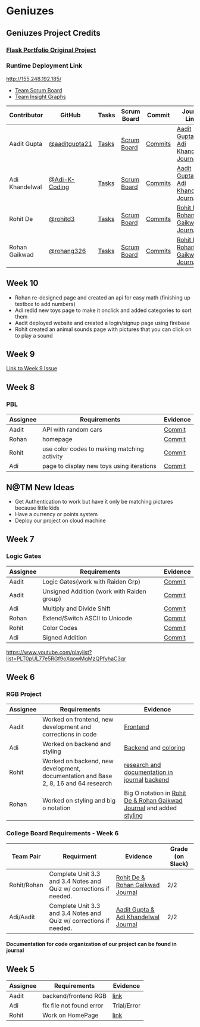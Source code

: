 # Geniuzes

## Geniuzes Project Credits

### [Flask Portfolio Original Project](https://portfolio.nighthawkcodingsociety.com/)

### Runtime Deployment Link

http://155.248.192.185/

- [Team Scrum Board](https://github.com/aaditgupta21/geniuzes/projects/1)
- [Team Insight Graphs](https://github.com/aaditgupta21/geniuzes/graphs/contributors)

| Contributor    | GitHub                                           | Tasks                                                           | Scrum Board                                                               | Commit                                                                                      | Journal Links                                                                                                                            |
| -------------- | ------------------------------------------------ | --------------------------------------------------------------- | ------------------------------------------------------------------------- | ------------------------------------------------------------------------------------------- | ---------------------------------------------------------------------------------------------------------------------------------------- |
| Aadit Gupta    | [@aaditgupta21](https://github.com/aaditgupta21) | [Tasks](https://github.com/aaditgupta21/geniuzes/issues) | [Scrum Board](https://github.com/aaditgupta21/geniuzes/projects/1) | [Commits](https://github.com/aaditgupta21/geniuzes/commits/main?author=aaditgupta21) | [Aadit Gupta & Adi Khandelwal Journal](https://docs.google.com/document/d/18m2DBuJrDUOoWUPMxL7_-LjTvGnrwFLhQMYxaZReocM/edit?usp=sharing) |
| Adi Khandelwal | [@Adi-K-Coding](https://github.com/Adi-K-Coding) | [Tasks](https://github.com/aaditgupta21/geniuzes/issues) | [Scrum Board](https://github.com/aaditgupta21/geniuzes/projects/1) | [Commits](https://github.com/aaditgupta21/geniuzes/commits/main?author=Adi-K-Coding) | [Aadit Gupta & Adi Khandelwal Journal](https://docs.google.com/document/d/18m2DBuJrDUOoWUPMxL7_-LjTvGnrwFLhQMYxaZReocM/edit?usp=sharing) |
| Rohit De       | [@rohitd3](https://github.com/rohitd3)           | [Tasks](https://github.com/aaditgupta21/geniuzes/issues) | [Scrum Board](https://github.com/aaditgupta21/geniuzes/projects/1) | [Commits](https://github.com/aaditgupta21/geniuzes/commits/main?author=rohitd3)      | [Rohit De & Rohan Gaikwad Journal](https://docs.google.com/document/d/1c5PIYwjII7IuVlCnkpn-ORHjwLj-XQIN5B2BWxP6aOw/edit?usp=sharing)     |
| Rohan Gaikwad  | [@rohang326](https://github.com/rohang326)       | [Tasks](https://github.com/aaditgupta21/geniuzes/issues) | [Scrum Board](https://github.com/aaditgupta21/geniuzes/projects/1) | [Commits](https://github.com/aaditgupta21/geniuzes/commits/main?author=rohang326)    | [Rohit De & Rohan Gaikwad Journal](https://docs.google.com/document/d/1c5PIYwjII7IuVlCnkpn-ORHjwLj-XQIN5B2BWxP6aOw/edit?usp=sharing)     |

## Week 10
- Rohan re-designed page and created an api for easy math (finishing up textbox to add numbers)
- Adi redid new toys page to make it onclick and added categories to sort them
- Aadit deployed website and created a login/signup page using firebase
- Rohit created an animal sounds page with pictures that you can click on to play a sound

## Week 9

[Link to Week 9 Issue](https://github.com/aaditgupta21/geniuzes/issues/54)

## Week 8

### PBL

| Assignee | Requirements | Evidence                                                                                                                                             
| -------- | --------------------------- | ------------------------- |
| Aadit    | API with random cars    | [Commit](https://github.com/aaditgupta21/geniuzes/commit/d53f2718ffa83164013da99058193264ae68b607) |                                        | Adi    | page to display new toys using iterations | [Commit](https://github.com/aaditgupta21/geniuzes/commit/e4172b94d04c35569902188a3fe51e559f169eb4) |
| Rohan    | homepage | [Commit](https://github.com/aaditgupta21/geniuzes/commit/5fb3ba38b9de6be9c3b7e995178df7b66387e7e3) |
| Rohit | use color codes to making matching activity | [Commit](https://github.com/aaditgupta21/geniuzes/commit/9f62dc1213999e0646322d825ec926a3b127e222) |
| Adi | page to display new toys using iterations | [Commit](https://github.com/aaditgupta21/geniuzes/commit/e4172b94d04c35569902188a3fe51e559f169eb4) |

## N@TM New Ideas
- Get Authentication to work but have it only be matching pictures because little kids
- Have a currency or points system
- Deploy our project on cloud machine
## Week 7

### Logic Gates

| Assignee | Requirements                                                                        | Evidence                                                                                                                                                                                                                                                             |
| -------- | ----------------------------------------------------------------------------------- | -------------------------------------------------------------------------------------------------------------------------------------------------------------------------------------------------------------------------------------------------------------------- |
| Aadit    | Logic Gates(work with Raiden Grp)    | [Commit](https://github.com/aaditgupta21/geniuzes/commit/26bfa8b09ce64aab0d15dff9777753360a1af310#diff-83c0def988e4a71703ece61d81ceb8b2c94956b14e47bc2696572c43f3796afa)                                                                                                                                                                 |
| Aadit      | Unsigned Addition (work with Raiden group)                  | [Commit](https://github.com/aaditgupta21/geniuzes/commit/78ebc6e91ef14eb80676300eacbde8eabc19dcc0)                                                         |
| Adi    | Multiply and Divide Shift | [Commit](https://github.com/aaditgupta21/geniuzes/commit/3d759d274a4a1f7d9c8dc46ef457a61295dcbdf9)                                   |
| Rohan    | Extend/Switch ASCII to Unicode | [Commit](https://github.com/aaditgupta21/geniuzes/commit/d7f94f4b53052437b152ff38011f5e2f73326383) |
| Rohit | Color Codes | [Commit](https://github.com/aaditgupta21/geniuzes/commit/9e015ecc40219ffecba223bdaaa56ebfed351f7e) |
| Adi | Signed Addition | [Commit](https://github.com/aaditgupta21/geniuzes/commit/5c1d085a379c83b0467159fb2645cee258b58e19)|

https://www.youtube.com/playlist?list=PLT0pUL77e5RGf9oXqowMgMzQPfyhaC3qr


## Week 6

### RGB Project

| Assignee | Requirements                                                                        | Evidence                                                                                                                                                                                                                                                             |
| -------- | ----------------------------------------------------------------------------------- | -------------------------------------------------------------------------------------------------------------------------------------------------------------------------------------------------------------------------------------------------------------------- |
| Aadit    | Worked on frontend, new development and corrections in code                         | [Frontend](https://github.com/aaditgupta21/geniuzes/commit/818c0e0ddb75ee41cc8c0c0ce1672ea281a8e35e)                                                                                                                                                                 |
| Adi      | Worked on backend and styling                                                       | [Backend](https://github.com/aaditgupta21/geniuzes/commit/dc60e591d8ed02008b67679be7a6bc675c51221f) and [coloring](https://github.com/aaditgupta21/geniuzes/commit/09b95c6e1bf7829c54ce1ac37584b707f6d00aee)                                                         |
| Rohit    | Worked on backend, new development, documentation and Base 2, 8, 16 and 64 research | [research and documentation in journal](https://docs.google.com/document/d/1c5PIYwjII7IuVlCnkpn-ORHjwLj-XQIN5B2BWxP6aOw/edit#) [backend](https://github.com/aaditgupta21/geniuzes/commit/dc60e591d8ed02008b67679be7a6bc675c51221f)                                   |
| Rohan    | Worked on styling and big o notation                                                | Big O notation in [Rohit De & Rohan Gaikwad Journal](https://docs.google.com/document/d/1c5PIYwjII7IuVlCnkpn-ORHjwLj-XQIN5B2BWxP6aOw/edit?usp=sharing) and added [styling](https://github.com/aaditgupta21/geniuzes/commit/9615f588a89d3e0235eefb3e4c8c53e7bdf3c81a) |

### College Board Requirements - Week 6

| Team Pair   | Requirment                                                         | Evidence                                                                                                                                 | Grade (on Slack) |
| ----------- | ------------------------------------------------------------------ | ---------------------------------------------------------------------------------------------------------------------------------------- | ---------------- |
| Rohit/Rohan | Complete Unit 3.3 and 3.4 Notes and Quiz w/ corrections if needed. | [Rohit De & Rohan Gaikwad Journal](https://docs.google.com/document/d/1c5PIYwjII7IuVlCnkpn-ORHjwLj-XQIN5B2BWxP6aOw/edit?usp=sharing)     | 2/2              |
| Adi/Aadit   | Complete Unit 3.3 and 3.4 Notes and Quiz w/ corrections if needed. | [Aadit Gupta & Adi Khandelwal Journal](https://docs.google.com/document/d/18m2DBuJrDUOoWUPMxL7_-LjTvGnrwFLhQMYxaZReocM/edit?usp=sharing) | 2/2              |

#### Documentation for code organization of our project can be found in journal

## Week 5

| Assignee | Requirements             | Evidence                                                                                                |
| -------- | ------------------------ | ------------------------------------------------------------------------------------------------------- |
| Aadit    | backend/frontend RGB     | [link](https://github.com/aaditgupta21/flask_portfolio/commit/327b42f74a5bee36d4eb3e0627f2d12ad142e7f6) |
| Adi      | fix file not found error | Trial/Error                                                                                             |
| Rohit    | Work on HomePage         | [link](https://github.com/aaditgupta21/flask_portfolio/commit/2fc0db57bf02b81e34682dff2496cfece08cfc86) |
